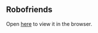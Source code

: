 

## Robofriends


Open [here](https://boring-jepsen-f0e0e7.netlify.com/) to view it in the browser.


